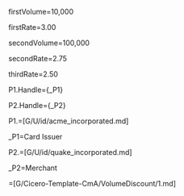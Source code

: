 firstVolume=10,000

firstRate=3.00

secondVolume=100,000

secondRate=2.75

thirdRate=2.50

P1.Handle={_P1}

P2.Handle={_P2}

P1.=[G/U/id/acme_incorporated.md]

_P1=Card Issuer

P2.=[G/U/id/quake_incorporated.md]

_P2=Merchant

=[G/Cicero-Template-CmA/VolumeDiscount/1.md]